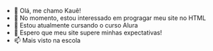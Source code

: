 - 👋 Olá, me chamo Kauê!
- 👀 No momento, estou interessado em progragar meu site no HTML
- 🌱 Estou atualmente cursando o curso Alura
- 💞️ Espero que meu site supere minhas expectativas!
- 📫 Mais visto na escola
